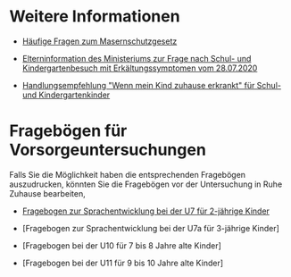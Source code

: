 # Weitere Informationen

* [Häufige Fragen zum Masernschutzgesetz](https://www.masernschutz.de/fileadmin/Masernschutzgesetz/Downloads/01-Merkblatt-Masernschutzgesetz-Eltern-VR4.pdf)

* [Elterninformation des Ministeriums zur Frage nach Schul- und Kindergartenbesuch mit Erkältungssymptomen vom 28.07.2020](https://www.mkffi.nrw/sites/default/files/asset/document/20200728_offizielle_information_land_nrw_krankheitssymptome.pdf)

* [Handlungsempfehlung "Wenn mein Kind zuhause erkrankt" für Schul- und Kindergartenkinder](https://www.schulministerium.nrw.de/themen/schulsystem/elterninfo-wenn-mein-kind-zuhause-erkrankt-handlungsempfehlung)



# Fragebögen für Vorsorgeuntersuchungen

Falls Sie die Möglichkeit haben die entsprechenden Fragebögen auszudrucken, könnten Sie die Fragebögen vor der Untersuchung in Ruhe Zuhause bearbeiten, 

* [Fragebogen zur Sprachentwicklung bei der U7 für 2-jährige Kinder](https://www.kinderaerzte-im-netz.de/media/54b7ee0433af613d8a0150bb/source/fragebogen_u10..pdf)

* [Fragebogen zur Sprachentwicklung bei der U7a für 3-jährige Kinder] 

* [Fragebogen bei der U10 für 7 bis 8 Jahre alte Kinder]

* [Fragebogen bei der U11 für 9 bis 10 Jahre alte Kinder]

